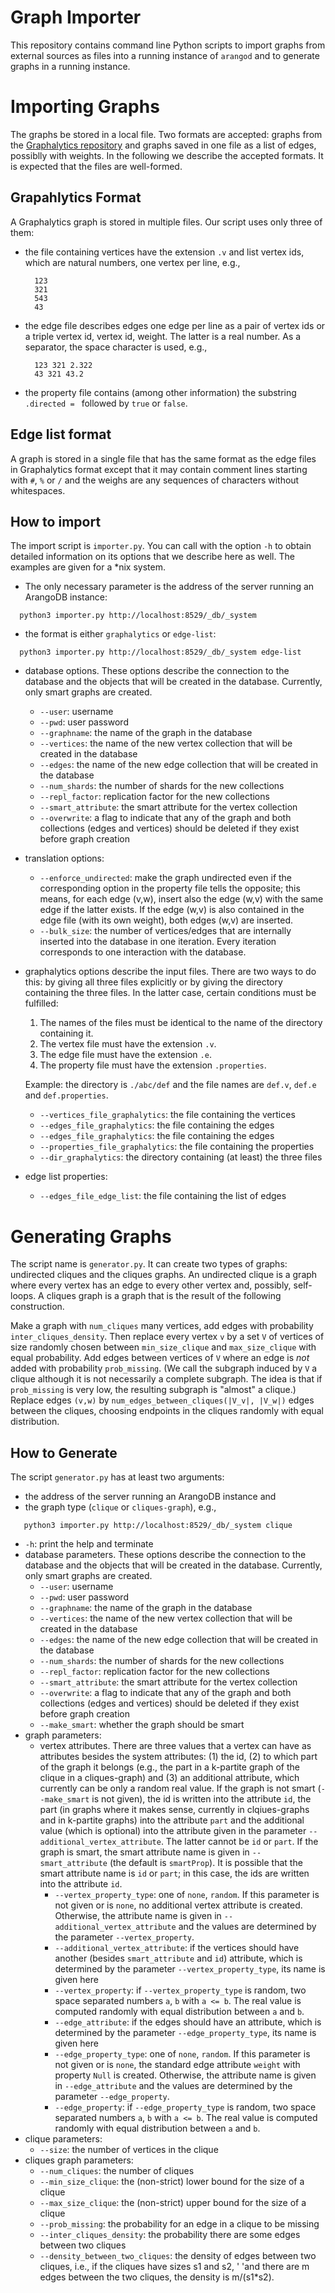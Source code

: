 # Graph Importer

This repository contains command line Python scripts to import graphs from external sources as files into a running
instance of `arangod`
and to generate graphs in a running instance.

# Importing Graphs

The graphs be stored in a local file. Two formats are accepted: graphs from the
[Graphalytics repository](https://graphalytics.org/) and graphs saved in one file as a list of edges, possiblly with
weights. In the following we describe the accepted formats. It is expected that the files are well-formed.

## Grapahlytics Format

A Graphalytics graph is stored in multiple files. Our script uses only three of them:

- the file containing vertices have the extension `.v` and list vertex ids, which are natural numbers, one vertex per
  line, e.g.,

  ```
    123
    321
    543
    43
  ```

- the edge file describes edges one edge per line as a pair of vertex ids or a triple vertex id, vertex id, weight. The
  latter is a real number. As a separator, the space character is used, e.g.,

  ```
    123 321 2.322
    43 321 43.2
  ```

- the property file contains (among other information) the substring `.directed = ` followed by `true`
  or `false`.

## Edge list format

A graph is stored in a single file that has the same format as the edge files in Graphalytics format except that it may
contain comment lines starting with `#`, `%` or `/` and the weighs are any sequences of characters without whitespaces.

## How to import

The import script is `importer.py`. You can call with the option `-h` to obtain detailed information on its options that
we describe here as well. The examples are given for a *nix system.

- The only necessary parameter is the address of the server running an ArangoDB instance:

```
  python3 importer.py http://localhost:8529/_db/_system
```

- the format is either `graphalytics` or `edge-list`:

```
  python3 importer.py http://localhost:8529/_db/_system edge-list
```

- database options. These options describe the connection to the database and the objects that will be created in the
  database. Currently, only smart graphs are created.
    - `--user`: username
    - `--pwd`: user password
    - `--graphname`: the name of the graph in the database
    - `--vertices`: the name of the new vertex collection that will be created in the database
    - `--edges`: the name of the new edge collection that will be created in the database
    - `--num_shards`: the number of shards for the new collections
    - `--repl_factor`: replication factor for the new collections
    - `--smart_attribute`: the smart attribute for the vertex collection
    - `--overwrite`: a flag to indicate that any of the graph and both collections (edges and vertices)
      should be deleted if they exist before graph creation
- translation options:
    - `--enforce_undirected`: make the graph undirected even if the corresponding option in the property file tells the
      opposite; this means, for each edge (v,w), insert also the edge (w,v) with the same edge if the latter exists. If
      the edge (w,v) is also contained in the edge file (with its own weight), both edges (w,v) are inserted.
    - `--bulk_size`: the number of vertices/edges that are internally inserted into the database in one iteration. Every
      iteration corresponds to one interaction with the database.
- graphalytics options describe the input files. There are two ways to do this: by giving all three files explicitly or
  by giving the directory containing the three files. In the latter case, certain conditions must be fulfilled:
    1. The names of the files must be identical to the name of the directory containing it.
    2. The vertex file must have the extension `.v`.
    3. The edge file must have the extension `.e`.
    4. The property file must have the extension `.properties`.

  Example: the directory is `./abc/def` and the file names are `def.v`, `def.e` and `def.properties`.

    - `--vertices_file_graphalytics`: the file containing the vertices
    - `--edges_file_graphalytics`: the file containing the edges
    - `--edges_file_graphalytics`: the file containing the edges
    - `--properties_file_graphalytics`: the file containing the properties
    - `--dir_graphalytics`: the directory containing (at least) the three files
- edge list properties:
    - `--edges_file_edge_list`: the file containing the list of edges

# Generating Graphs

The script name is `generator.py`. It can create two types of graphs: undirected cliques and the cliques graphs. An
undirected clique is a graph where every vertex has an edge to every other vertex and, possibly, self-loops. A cliques
graph is a graph that is the result of the following construction.

Make a graph with `num_cliques` many vertices, add edges with probability `inter_cliques_density`. Then replace every
vertex `v` by a set `V` of vertices of size randomly chosen between `min_size_clique` and
`max_size_clique` with equal probability. Add edges between vertices of `V` where an edge is _not_ added with
probability `prob_missing`. (We call the subgraph induced by `V` a clique although it is not necessarily a complete
subgraph. The idea is that if `prob_missing` is very low, the resulting subgraph is "almost"
a clique.) Replace edges `(v,w)` by `num_edges_between_cliques(|V_v|, |V_w|)` edges between the cliques, choosing
endpoints in the cliques randomly with equal distribution.

## How to Generate

The script `generator.py` has at least two arguments:

- the address of the server running an ArangoDB instance and
- the graph type (`clique` or `cliques-graph`), e.g.,

```
   python3 importer.py http://localhost:8529/_db/_system clique 
```

- `-h`: print the help and terminate
- database parameters. These options describe the connection to the database and the objects that will be created in the
  database. Currently, only smart graphs are created.
    - `--user`: username
    - `--pwd`: user password
    - `--graphname`: the name of the graph in the database
    - `--vertices`: the name of the new vertex collection that will be created in the database
    - `--edges`: the name of the new edge collection that will be created in the database
    - `--num_shards`: the number of shards for the new collections
    - `--repl_factor`: replication factor for the new collections
    - `--smart_attribute`: the smart attribute for the vertex collection
    - `--overwrite`: a flag to indicate that any of the graph and both collections (edges and vertices)
      should be deleted if they exist before graph creation
    - `--make_smart`: whether the graph should be smart
- graph parameters:
    - vertex attributes. There are three values that a vertex can have as attributes besides the system attributes:
      (1) the id, (2) to which part of the graph it belongs (e.g., the part in a k-partite graph of the clique in a
      cliques-graph) and (3) an additional attribute, which currently can be only a random real value. If the graph is
      not smart (`--make_smart` is not given), the id is written into the attribute `id`, the part (in graphs where it
      makes sense, currently in clqiues-graphs and in k-partite graphs) into the attribute `part` and the additional
      value (which is optional) into the attribute given in the parameter
      `--additional_vertex_attribute`. The latter cannot be `id` or `part`. If the graph is smart, the smart attribute
      name is given in `--smart_attribute` (the default is `smartProp`). It is possible that the smart attribute name
      is `id` or `part`; in this case, the ids are written into the attribute `id`.
        - `--vertex_property_type`: one of `none`, `random`. If this parameter is not given or is `none`, no additional
          vertex attribute is created. Otherwise, the attribute name is given in `--additional_vertex_attribute`
          and the values are determined by the parameter `--vertex_property`.
        - `--additional_vertex_attribute`: if the vertices should have another (besides `smart_attribute` and `id`) 
          attribute, which is determined by the parameter `--vertex_property_type`, its name is given here
        - `--vertex_property`: if `--vertex_property_type` is random, two space separated numbers `a`, `b` with 
          `a <= b`. The real value is computed randomly with equal distribution between `a` and `b`.
        - `--edge_attribute`: if the edges should have an attribute, which is determined by the parameter
          `--edge_property_type`, its name is given here
        - `--edge_property_type`: one of `none`, `random`. If this parameter is not given or is `none`, the standard
          edge attribute `weight` with property `Null` is created. Otherwise, the attribute name is given 
          in `--edge_attribute`  and the values are determined by the parameter `--edge_property`.
        - `--edge_property`: if `--edge_property_type` is random, two space separated numbers `a`, `b` with `a <= b`.
          The real value is computed randomly with equal distribution between `a` and `b`.
- clique parameters:
    - `--size`: the number of vertices in the clique
- cliques graph parameters:
    - `--num_cliques`: the number of cliques
    - `--min_size_clique`: the (non-strict) lower bound for the size of a clique
    - `--max_size_clique`: the (non-strict) upper bound for the size of a clique
    - `--prob_missing`: the probability for an edge in a clique to be missing
    - `--inter_cliques_density`: the probability there are some edges between two cliques
    - `--density_between_two_cliques`: the density of edges between two cliques, i.e., if the cliques have sizes s1 and
      s2, '
      'and there are m edges between the two cliques, the density is m/(s1*s2).
